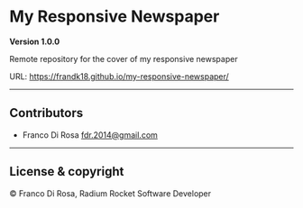 # My Responsive Newspaper

**Version 1.0.0**

Remote repository for the cover of my responsive newspaper

URL: https://frandk18.github.io/my-responsive-newspaper/

---

## Contributors

- Franco Di Rosa <fdr.2014@gmail.com>

---

## License & copyright

© Franco Di Rosa, Radium Rocket Software Developer
